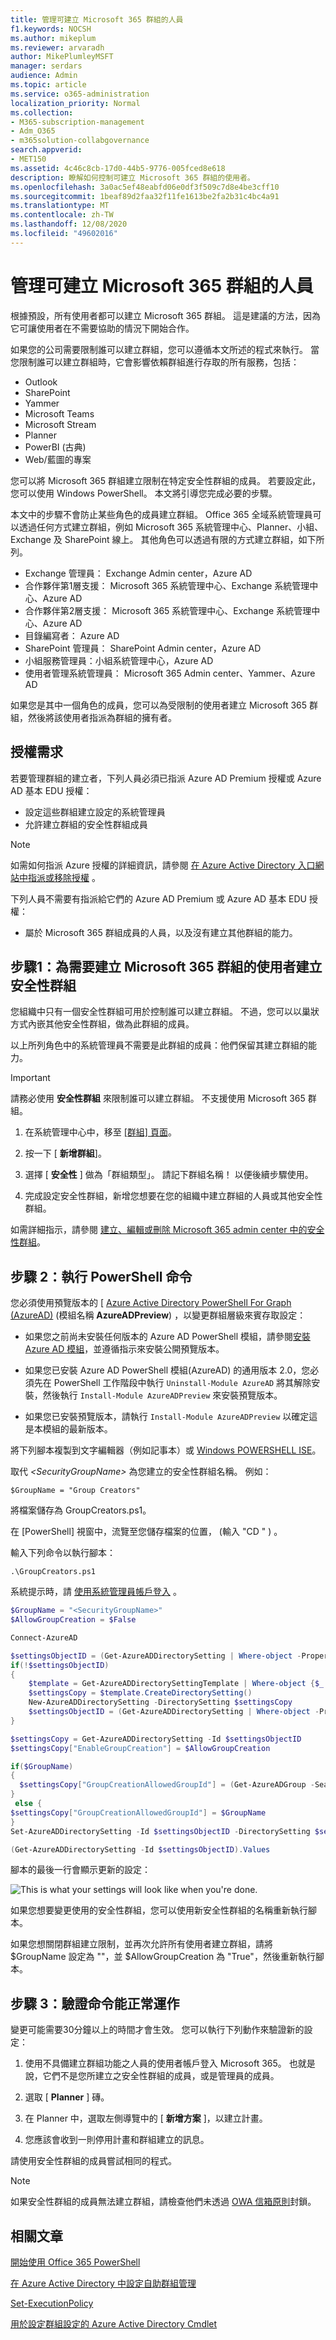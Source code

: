 ```yaml
---
title: 管理可建立 Microsoft 365 群組的人員
f1.keywords: NOCSH
ms.author: mikeplum
ms.reviewer: arvaradh
author: MikePlumleyMSFT
manager: serdars
audience: Admin
ms.topic: article
ms.service: o365-administration
localization_priority: Normal
ms.collection:
- M365-subscription-management
- Adm_O365
- m365solution-collabgovernance
search.appverid:
- MET150
ms.assetid: 4c46c8cb-17d0-44b5-9776-005fced8e618
description: 瞭解如何控制可建立 Microsoft 365 群組的使用者。
ms.openlocfilehash: 3a0ac5ef48eabfd06e0df3f509c7d8e4be3cff10
ms.sourcegitcommit: 1beaf89d2faa32f11fe1613be2fa2b31c4bc4a91
ms.translationtype: MT
ms.contentlocale: zh-TW
ms.lasthandoff: 12/08/2020
ms.locfileid: "49602016"
---
```

# <a name="manage-who-can-create-microsoft-365-groups"></a>管理可建立 Microsoft 365 群組的人員

根據預設，所有使用者都可以建立 Microsoft 365 群組。 這是建議的方法，因為它可讓使用者在不需要協助的情況下開始合作。

如果您的公司需要限制誰可以建立群組，您可以遵循本文所述的程式來執行。 當您限制誰可以建立群組時，它會影響依賴群組進行存取的所有服務，包括：

- Outlook
- SharePoint
- Yammer
- Microsoft Teams
- Microsoft Stream
- Planner
- PowerBI (古典) 
- Web/藍圖的專案

您可以將 Microsoft 365 群組建立限制在特定安全性群組的成員。 若要設定此，您可以使用 Windows PowerShell。 本文將引導您完成必要的步驟。

本文中的步驟不會防止某些角色的成員建立群組。 Office 365 全域系統管理員可以透過任何方式建立群組，例如 Microsoft 365 系統管理中心、Planner、小組、Exchange 及 SharePoint 線上。 其他角色可以透過有限的方式建立群組，如下所列。

- Exchange 管理員： Exchange Admin center，Azure AD
- 合作夥伴第1層支援： Microsoft 365 系統管理中心、Exchange 系統管理中心、Azure AD
- 合作夥伴第2層支援： Microsoft 365 系統管理中心、Exchange 系統管理中心、Azure AD
- 目錄編寫者： Azure AD
- SharePoint 管理員： SharePoint Admin center，Azure AD
- 小組服務管理員：小組系統管理中心，Azure AD
- 使用者管理系統管理員： Microsoft 365 Admin center、Yammer、Azure AD

如果您是其中一個角色的成員，您可以為受限制的使用者建立 Microsoft 365 群組，然後將該使用者指派為群組的擁有者。

## <a name="licensing-requirements"></a>授權需求

若要管理群組的建立者，下列人員必須已指派 Azure AD Premium 授權或 Azure AD 基本 EDU 授權：

- 設定這些群組建立設定的系統管理員
- 允許建立群組的安全性群組成員

> [!NOTE]
> 如需如何指派 Azure 授權的詳細資訊，請參閱 [在 Azure Active Directory 入口網站中指派或移除授權](https://docs.microsoft.com/azure/active-directory/fundamentals/license-users-groups) 。

下列人員不需要有指派給它們的 Azure AD Premium 或 Azure AD 基本 EDU 授權：

- 屬於 Microsoft 365 群組成員的人員，以及沒有建立其他群組的能力。

## <a name="step-1-create-a-security-group-for-users-who-need-to-create-microsoft-365-groups"></a>步驟1：為需要建立 Microsoft 365 群組的使用者建立安全性群組

您組織中只有一個安全性群組可用於控制誰可以建立群組。 不過，您可以以巢狀方式內嵌其他安全性群組，做為此群組的成員。

以上所列角色中的系統管理員不需要是此群組的成員：他們保留其建立群組的能力。

> [!IMPORTANT]
> 請務必使用 **安全性群組** 來限制誰可以建立群組。 不支援使用 Microsoft 365 群組。

1. 在系統管理中心中，移至 [ [群組] 頁面](https://admin.microsoft.com/adminportal/home#/groups)。

2. 按一下 [ **新增群組**]。

3. 選擇 [ **安全性** ] 做為「群組類型」。 請記下群組名稱！ 以便後續步驟使用。

4. 完成設定安全性群組，新增您想要在您的組織中建立群組的人員或其他安全性群組。

如需詳細指示，請參閱 [建立、編輯或刪除 Microsoft 365 admin center 中的安全性群組](https://docs.microsoft.com/microsoft-365/admin/email/create-edit-or-delete-a-security-group)。

## <a name="step-2-run-powershell-commands"></a>步驟 2：執行 PowerShell 命令

您必須使用預覽版本的 [ [Azure Active Directory PowerShell For Graph (AzureAD)](https://docs.microsoft.com/powershell/azure/active-directory/install-adv2) (模組名稱 **AzureADPreview**) ，以變更群組層級來賓存取設定：

- 如果您之前尚未安裝任何版本的 Azure AD PowerShell 模組，請參閱[安裝 Azure AD 模組](https://docs.microsoft.com/powershell/azure/active-directory/install-adv2?view=azureadps-2.0-preview&preserve-view=true)，並遵循指示來安裝公開預覽版本。

- 如果您已安裝 Azure AD PowerShell 模組(AzureAD) 的通用版本 2.0，您必須先在 PowerShell 工作階段中執行 `Uninstall-Module AzureAD` 將其解除安裝，然後執行 `Install-Module AzureADPreview` 來安裝預覽版本。

- 如果您已安裝預覽版本，請執行 `Install-Module AzureADPreview` 以確定這是本模組的最新版本。

將下列腳本複製到文字編輯器（例如記事本）或 [Windows POWERSHELL ISE](https://docs.microsoft.com/powershell/scripting/components/ise/introducing-the-windows-powershell-ise)。

取代 *\<SecurityGroupName\>* 為您建立的安全性群組名稱。 例如：

`$GroupName = "Group Creators"`

將檔案儲存為 GroupCreators.ps1。

在 [PowerShell] 視窗中，流覽至您儲存檔案的位置， (輸入 "CD <FileLocation> " ) 。

輸入下列命令以執行腳本：

`.\GroupCreators.ps1`

系統提示時，請 [使用系統管理員帳戶登入](https://docs.microsoft.com/microsoft-365/enterprise/connect-to-microsoft-365-powershell#step-2-connect-to-azure-ad-for-your-microsoft-365-subscription) 。

```PowerShell
$GroupName = "<SecurityGroupName>"
$AllowGroupCreation = $False

Connect-AzureAD

$settingsObjectID = (Get-AzureADDirectorySetting | Where-object -Property Displayname -Value "Group.Unified" -EQ).id
if(!$settingsObjectID)
{
    $template = Get-AzureADDirectorySettingTemplate | Where-object {$_.displayname -eq "group.unified"}
    $settingsCopy = $template.CreateDirectorySetting()
    New-AzureADDirectorySetting -DirectorySetting $settingsCopy
    $settingsObjectID = (Get-AzureADDirectorySetting | Where-object -Property Displayname -Value "Group.Unified" -EQ).id
}

$settingsCopy = Get-AzureADDirectorySetting -Id $settingsObjectID
$settingsCopy["EnableGroupCreation"] = $AllowGroupCreation

if($GroupName)
{
  $settingsCopy["GroupCreationAllowedGroupId"] = (Get-AzureADGroup -SearchString $GroupName).objectid
}
 else {
$settingsCopy["GroupCreationAllowedGroupId"] = $GroupName
}
Set-AzureADDirectorySetting -Id $settingsObjectID -DirectorySetting $settingsCopy

(Get-AzureADDirectorySetting -Id $settingsObjectID).Values
```

腳本的最後一行會顯示更新的設定：

![This is what your settings will look like when you're done.](../media/952cd982-5139-4080-9add-24bafca0830c.png)

如果您想要變更使用的安全性群組，您可以使用新安全性群組的名稱重新執行腳本。

如果您想關閉群組建立限制，並再次允許所有使用者建立群組，請將 $GroupName 設定為 ""，並 $AllowGroupCreation 為 "True"，然後重新執行腳本。

## <a name="step-3-verify-that-it-works"></a>步驟 3：驗證命令能正常運作

變更可能需要30分鐘以上的時間才會生效。 您可以執行下列動作來驗證新的設定：

1. 使用不具備建立群組功能之人員的使用者帳戶登入 Microsoft 365。 也就是說，它們不是您所建立之安全性群組的成員，或是管理員的成員。

2. 選取 [ **Planner** ] 磚。

3. 在 Planner 中，選取左側導覽中的 [ **新增方案** ]，以建立計畫。

4. 您應該會收到一則停用計畫和群組建立的訊息。

請使用安全性群組的成員嘗試相同的程式。

> [!NOTE]
> 如果安全性群組的成員無法建立群組，請檢查他們未透過 [OWA 信箱原則](https://go.microsoft.com/fwlink/?linkid=852135)封鎖。

## <a name="related-articles"></a>相關文章

[開始使用 Office 365 PowerShell](https://go.microsoft.com/fwlink/p/?LinkId=808033)

[在 Azure Active Directory 中設定自助群組管理](https://docs.microsoft.com/azure/active-directory/users-groups-roles/groups-self-service-management)

[Set-ExecutionPolicy](https://docs.microsoft.com/powershell/module/microsoft.powershell.security/set-executionpolicy)

[用於設定群組設定的 Azure Active Directory Cmdlet](https://docs.microsoft.com/azure/active-directory/users-groups-roles/groups-settings-cmdlets)
